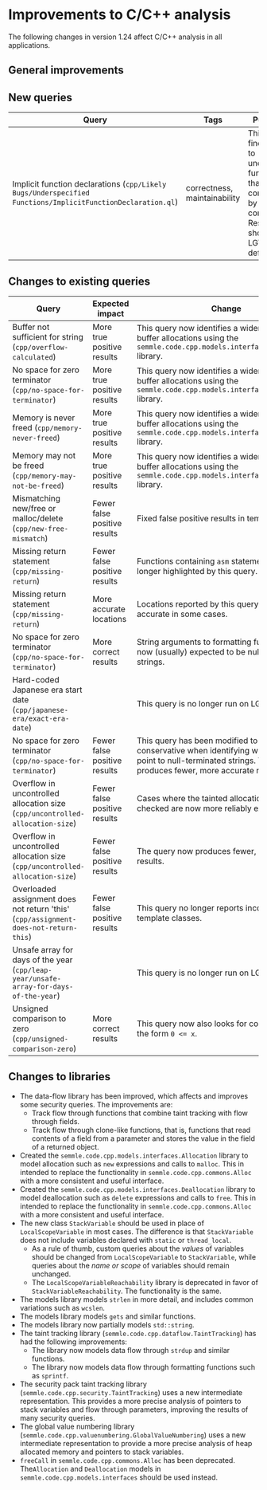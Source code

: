 # Improvements to C/C++ analysis

The following changes in version 1.24 affect C/C++ analysis in all applications.

## General improvements

## New queries

| **Query**                   | **Tags**  | **Purpose**                                                        |
|-----------------------------|-----------|--------------------------------------------------------------------|
| Implicit function declarations (`cpp/Likely Bugs/Underspecified Functions/ImplicitFunctionDeclaration.ql`) | correctness, maintainability | This query finds calls to undeclared functions that are compiled by a C compiler. Results are shown on LGTM by default. |

## Changes to existing queries

| **Query**                  | **Expected impact**    | **Change**                                                       |
|----------------------------|------------------------|------------------------------------------------------------------|
| Buffer not sufficient for string (`cpp/overflow-calculated`) | More true positive results | This query now identifies a wider variety of buffer allocations using the `semmle.code.cpp.models.interfaces.Allocation` library. |
| No space for zero terminator (`cpp/no-space-for-terminator`) | More true positive results | This query now identifies a wider variety of buffer allocations using the `semmle.code.cpp.models.interfaces.Allocation` library. |
| Memory is never freed (`cpp/memory-never-freed`) | More true positive results | This query now identifies a wider variety of buffer allocations using the `semmle.code.cpp.models.interfaces.Allocation` library. |
| Memory may not be freed (`cpp/memory-may-not-be-freed`) | More true positive results | This query now identifies a wider variety of buffer allocations using the `semmle.code.cpp.models.interfaces.Allocation` library. |
| Mismatching new/free or malloc/delete (`cpp/new-free-mismatch`) | Fewer false positive results | Fixed false positive results in template code. |
| Missing return statement (`cpp/missing-return`) | Fewer false positive results | Functions containing `asm` statements are no longer highlighted by this query. |
| Missing return statement (`cpp/missing-return`) | More accurate locations | Locations reported by this query are now more accurate in some cases. |
| No space for zero terminator (`cpp/no-space-for-terminator`) | More correct results | String arguments to formatting functions are now (usually) expected to be null terminated strings. |
| Hard-coded Japanese era start date (`cpp/japanese-era/exact-era-date`) |  | This query is no longer run on LGTM. |
| No space for zero terminator (`cpp/no-space-for-terminator`) | Fewer false positive results | This query has been modified to be more conservative when identifying which pointers point to null-terminated strings.  This approach produces fewer, more accurate results. |
| Overflow in uncontrolled allocation size (`cpp/uncontrolled-allocation-size`) | Fewer false positive results | Cases where the tainted allocation size is range checked are now more reliably excluded. |
| Overflow in uncontrolled allocation size (`cpp/uncontrolled-allocation-size`) | Fewer false positive results | The query now produces fewer, more accurate results. |
| Overloaded assignment does not return 'this' (`cpp/assignment-does-not-return-this`) | Fewer false positive results | This query no longer reports incorrect results in template classes. |
| Unsafe array for days of the year (`cpp/leap-year/unsafe-array-for-days-of-the-year`) |  | This query is no longer run on LGTM. |
| Unsigned comparison to zero (`cpp/unsigned-comparison-zero`) | More correct results | This query now also looks for comparisons of the form `0 <= x`. |

## Changes to libraries

* The data-flow library has been improved, which affects and improves some security queries. The improvements are:
  - Track flow through functions that combine taint tracking with flow through fields.
  - Track flow through clone-like functions, that is, functions that read contents of a field from a
    parameter and stores the value in the field of a returned object.
* Created the `semmle.code.cpp.models.interfaces.Allocation` library to model allocation such as `new` expressions and calls to `malloc`. This in intended to replace the functionality in `semmle.code.cpp.commons.Alloc` with a more consistent and useful interface.
* Created the `semmle.code.cpp.models.interfaces.Deallocation` library to model deallocation such as `delete` expressions and calls to `free`. This in intended to replace the functionality in `semmle.code.cpp.commons.Alloc` with a more consistent and useful interface.
* The new class `StackVariable` should be used in place of `LocalScopeVariable`
  in most cases. The difference is that `StackVariable` does not include
  variables declared with `static` or `thread_local`.
  * As a rule of thumb, custom queries about the _values_ of variables should
    be changed from `LocalScopeVariable` to `StackVariable`, while queries
    about the _name or scope_ of variables should remain unchanged.
  * The `LocalScopeVariableReachability` library is deprecated in favor of
    `StackVariableReachability`. The functionality is the same.
* The models library models `strlen` in more detail, and includes common variations such as `wcslen`.
* The models library models `gets` and similar functions.
* The models library now partially models `std::string`.
* The taint tracking library (`semmle.code.cpp.dataflow.TaintTracking`) has had
  the following improvements:
  * The library now models data flow through `strdup` and similar functions.
  * The library now models data flow through formatting functions such as `sprintf`.
* The security pack taint tracking library (`semmle.code.cpp.security.TaintTracking`) uses a new intermediate representation. This provides a more precise analysis of pointers to stack variables and flow through parameters, improving the results of many security queries.
* The global value numbering library (`semmle.code.cpp.valuenumbering.GlobalValueNumbering`) uses a new intermediate representation to provide a more precise analysis of heap allocated memory and pointers to stack variables.
* `freeCall` in `semmle.code.cpp.commons.Alloc` has been deprecated. The`Allocation` and `Deallocation` models in `semmle.code.cpp.models.interfaces` should be used instead.
